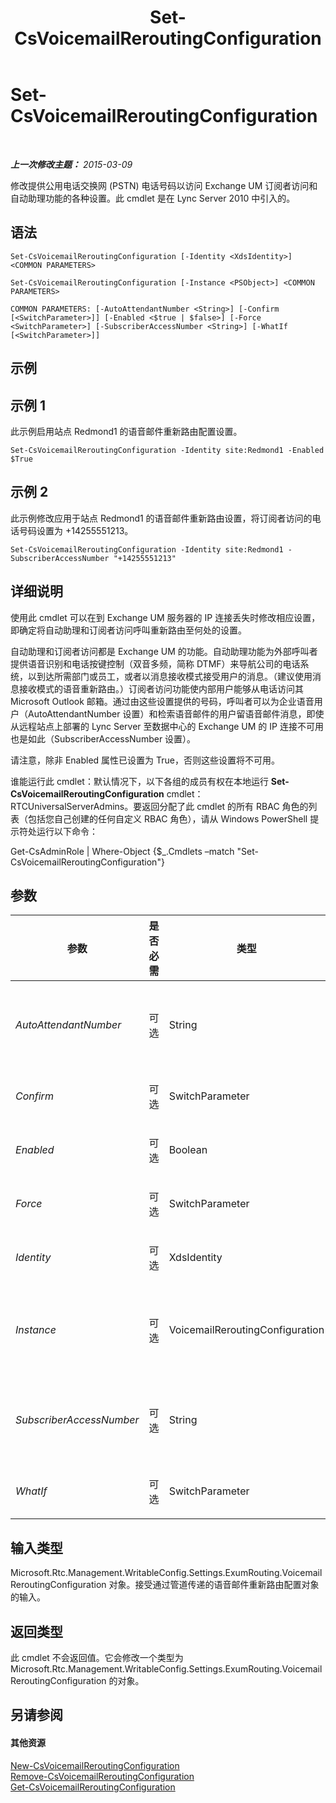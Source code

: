 ﻿---
title: Set-CsVoicemailReroutingConfiguration
TOCTitle: Set-CsVoicemailReroutingConfiguration
ms:assetid: c16a0d47-318b-46e4-991c-e4842403dbe3
ms:mtpsurl: https://technet.microsoft.com/zh-cn/library/Gg412948(v=OCS.15)
ms:contentKeyID: 49314126
ms.date: 05/19/2016
mtps_version: v=OCS.15
ms.translationtype: HT
---

# Set-CsVoicemailReroutingConfiguration

 

_**上一次修改主题：** 2015-03-09_

修改提供公用电话交换网 (PSTN) 电话号码以访问 Exchange UM 订阅者访问和自动助理功能的各种设置。此 cmdlet 是在 Lync Server 2010 中引入的。

## 语法

    Set-CsVoicemailReroutingConfiguration [-Identity <XdsIdentity>] <COMMON PARAMETERS>

    Set-CsVoicemailReroutingConfiguration [-Instance <PSObject>] <COMMON PARAMETERS>

    COMMON PARAMETERS: [-AutoAttendantNumber <String>] [-Confirm [<SwitchParameter>]] [-Enabled <$true | $false>] [-Force <SwitchParameter>] [-SubscriberAccessNumber <String>] [-WhatIf [<SwitchParameter>]]

## 示例

## 示例 1

此示例启用站点 Redmond1 的语音邮件重新路由配置设置。

    Set-CsVoicemailReroutingConfiguration -Identity site:Redmond1 -Enabled $True

## 示例 2

此示例修改应用于站点 Redmond1 的语音邮件重新路由设置，将订阅者访问的电话号码设置为 +14255551213。

    Set-CsVoicemailReroutingConfiguration -Identity site:Redmond1 -SubscriberAccessNumber "+14255551213"

## 详细说明

使用此 cmdlet 可以在到 Exchange UM 服务器的 IP 连接丢失时修改相应设置，即确定将自动助理和订阅者访问呼叫重新路由至何处的设置。

自动助理和订阅者访问都是 Exchange UM 的功能。自动助理功能为外部呼叫者提供语音识别和电话按键控制（双音多频，简称 DTMF）来导航公司的电话系统，以到达所需部门或员工，或者以消息接收模式接受用户的消息。（建议使用消息接收模式的语音重新路由。）订阅者访问功能使内部用户能够从电话访问其 Microsoft Outlook 邮箱。通过由这些设置提供的号码，呼叫者可以为企业语音用户（AutoAttendantNumber 设置）和检索语音邮件的用户留语音邮件消息，即使从远程站点上部署的 Lync Server 至数据中心的 Exchange UM 的 IP 连接不可用也是如此（SubscriberAccessNumber 设置）。

请注意，除非 Enabled 属性已设置为 True，否则这些设置将不可用。

谁能运行此 cmdlet：默认情况下，以下各组的成员有权在本地运行 **Set-CsVoicemailReroutingConfiguration** cmdlet：RTCUniversalServerAdmins。要返回分配了此 cmdlet 的所有 RBAC 角色的列表（包括您自己创建的任何自定义 RBAC 角色），请从 Windows PowerShell 提示符处运行以下命令：

Get-CsAdminRole | Where-Object {$\_.Cmdlets –match "Set-CsVoicemailReroutingConfiguration"}

## 参数


<table>
<colgroup>
<col style="width: 25%" />
<col style="width: 25%" />
<col style="width: 25%" />
<col style="width: 25%" />
</colgroup>
<thead>
<tr class="header">
<th>参数</th>
<th>是否必需</th>
<th>类型</th>
<th>描述</th>
</tr>
</thead>
<tbody>
<tr class="odd">
<td><p><em>AutoAttendantNumber</em></p></td>
<td><p>可选</p></td>
<td><p>String</p></td>
<td><p>语音邮件处理尝试应重新路由到的自动助理的电话号码。</p>
<p>提供给此参数的号码必须是一个现有联系对象的 LineUri。</p>
<p>值必须是一个以数字 1 至 9 开头的数，前面可接一个加号 (+)，后跟任意位数的数字。</p></td>
</tr>
<tr class="even">
<td><p><em>Confirm</em></p></td>
<td><p>可选</p></td>
<td><p>SwitchParameter</p></td>
<td><p>在执行命令之前提示您进行确认。</p></td>
</tr>
<tr class="odd">
<td><p><em>Enabled</em></p></td>
<td><p>可选</p></td>
<td><p>Boolean</p></td>
<td><p>指示当 IP 连接断开时，是否应通过 PSTN 重新路由访问语音邮件的尝试。</p></td>
</tr>
<tr class="even">
<td><p><em>Force</em></p></td>
<td><p>可选</p></td>
<td><p>SwitchParameter</p></td>
<td><p>禁止显示在进行更改前本该显示的任何确认提示。</p></td>
</tr>
<tr class="odd">
<td><p><em>Identity</em></p></td>
<td><p>可选</p></td>
<td><p>XdsIdentity</p></td>
<td><p>要修改的配置的唯一标识符。对于此 cmdlet，Identity 将为 Global 或 Site:&lt;站点名称&gt;，其中 &lt;站点名称&gt; 是应用设置的站点的名称。</p></td>
</tr>
<tr class="even">
<td><p><em>Instance</em></p></td>
<td><p>可选</p></td>
<td><p>VoicemailReroutingConfiguration</p></td>
<td><p>允许您将对对象的引用传递到 cmdlet，而不是设置单个参数值。</p>
<p>此对象的类型必须为 Microsoft.Rtc.Management.WritableConfig.Settings.ExumRouting.VoicemailReroutingConfiguration（可通过调用 <strong>Get-CsVoicemailReroutingConfiguration</strong> cmdlet 进行检索）。</p></td>
</tr>
<tr class="odd">
<td><p><em>SubscriberAccessNumber</em></p></td>
<td><p>可选</p></td>
<td><p>String</p></td>
<td><p>语音邮件检索尝试应重新路由到的订阅者访问号码。</p>
<p>提供给此参数的号码必须是一个现有联系对象的 LineUri。</p>
<p>值必须是一个以数字 1 至 9 开头的数，前面可接一个加号 (+)，后跟任意位数的数字。</p></td>
</tr>
<tr class="even">
<td><p><em>WhatIf</em></p></td>
<td><p>可选</p></td>
<td><p>SwitchParameter</p></td>
<td><p>描述在执行了命令操作但实际并未执行命令时会发生什么情况。</p></td>
</tr>
</tbody>
</table>


## 输入类型

Microsoft.Rtc.Management.WritableConfig.Settings.ExumRouting.VoicemailReroutingConfiguration 对象。接受通过管道传递的语音邮件重新路由配置对象的输入。

## 返回类型

此 cmdlet 不会返回值。它会修改一个类型为 Microsoft.Rtc.Management.WritableConfig.Settings.ExumRouting.VoicemailReroutingConfiguration 的对象。

## 另请参阅

#### 其他资源

[New-CsVoicemailReroutingConfiguration](new-csvoicemailreroutingconfiguration.md)  
[Remove-CsVoicemailReroutingConfiguration](remove-csvoicemailreroutingconfiguration.md)  
[Get-CsVoicemailReroutingConfiguration](get-csvoicemailreroutingconfiguration.md)

